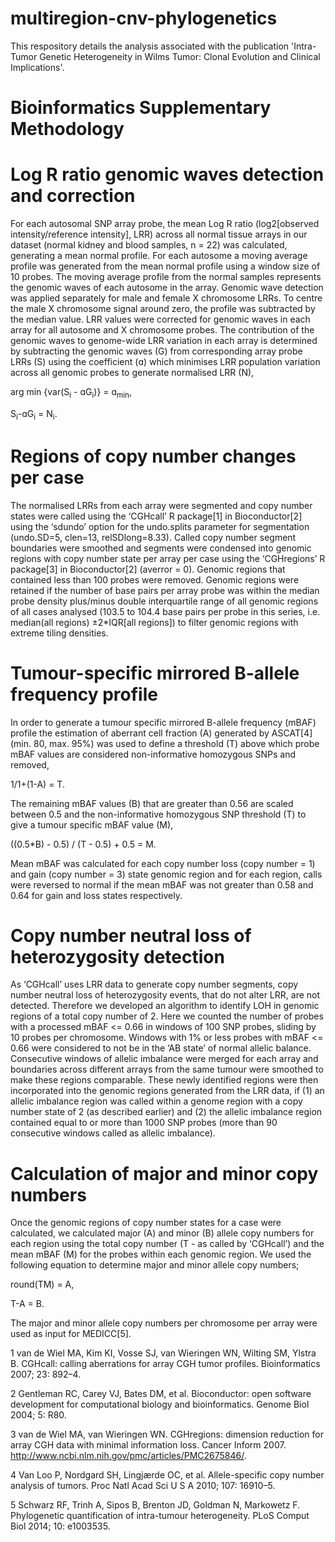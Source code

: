 # multiregion-cnv-phylogenetics
This respository details the analysis associated with the publication 'Intra-Tumor Genetic Heterogeneity in Wilms Tumor: Clonal Evolution and Clinical Implications'.

# Bioinformatics Supplementary Methodology
# Log R ratio genomic waves detection and correction
For each autosomal SNP array probe, the mean Log R ratio (log2[observed intensity/reference intensity], LRR) across all normal tissue arrays in our dataset (normal kidney and blood samples, n = 22) was calculated, generating a mean normal profile. For each autosome a moving average profile was generated from the mean normal profile using a window size of 10 probes. The moving average profile from the normal samples represents the genomic waves of each autosome in the array. Genomic wave detection was applied separately for male and female X chromosome LRRs. To centre the male X chromosome signal around zero, the profile was subtracted by the median value. 
LRR values were corrected for genomic waves in each array for all autosome and X chromosome probes. The contribution of the genomic waves to genome-wide LRR variation in each array is determined by subtracting the genomic waves (G) from corresponding array probe LRRs (S) using the coefficient (ɑ) which minimises LRR population variation across all genomic probes to generate normalised LRR (N),

arg min {var(S<sub>i</sub> - ɑG<sub>i</sub>)} = ɑ<sub>min</sub>,

S<sub>i</sub>-ɑG<sub>i</sub> = N<sub>i</sub>.

# Regions of copy number changes per case
The normalised LRRs from each array were segmented and copy number states were called using the ‘CGHcall’ R package\[1\] in Bioconductor\[2\] using the ‘sdundo’ option for the undo.splits parameter for segmentation (undo.SD=5, clen=13, relSDlong=8.33). 
Called copy number segment boundaries were smoothed and segments were condensed into genomic regions with copy number state per array per case using the ‘CGHregions’ R package\[3\] in Bioconductor\[2\] (averror = 0). Genomic regions that contained less than 100 probes were removed. Genomic regions were retained if the number of base pairs per array probe was within the median probe density plus/minus double interquartile range of all genomic regions of all cases analysed (103.5 to 104.4 base pairs per probe in this series, i.e. median(all regions) ±2*IQR[all regions]) to filter genomic regions with extreme tiling densities.

# Tumour-specific mirrored B-allele frequency profile
In order to generate a tumour specific mirrored B-allele frequency (mBAF) profile the estimation of aberrant cell fraction (A) generated by ASCAT\[4\] (min. 80, max. 95%) was used to define a threshold (T) above which probe mBAF values are considered non-informative homozygous SNPs and removed,

1/1+(1-A) = T.

The remaining mBAF values (B) that are greater than 0.56 are scaled between 0.5 and the non-informative homozygous SNP threshold (T) to give a tumour specific mBAF value (M),

((0.5*B) - 0.5) / (T - 0.5) + 0.5 = M.

Mean mBAF was calculated for each copy number loss (copy number = 1) and gain (copy number = 3) state genomic region and for each region, calls were reversed to normal if the mean mBAF was not greater than 0.58 and 0.64 for gain and loss states respectively.

# Copy number neutral loss of heterozygosity detection
As ‘CGHcall’ uses LRR data to generate copy number segments, copy number neutral loss of heterozygosity events, that do not alter LRR, are not detected. Therefore we developed an algorithm to identify LOH in genomic regions of a total copy number of 2. 
Here we counted the number of probes with a processed mBAF <= 0.66 in windows of 100 SNP probes, sliding by 10 probes per chromosome. Windows with 1% or less probes with mBAF <= 0.66 were considered to not be in the ‘AB state’ of normal allelic balance. Consecutive windows of allelic imbalance were merged for each array and boundaries across different arrays from the same tumour were smoothed to make these regions comparable.
These newly identified regions were then incorporated into the genomic regions generated from the LRR data, if (1) an allelic imbalance region was called within a genome region with a copy number state of 2 (as described earlier) and (2) the allelic imbalance region contained equal to or more than 1000 SNP probes (more than 90 consecutive windows called as allelic imbalance).

# Calculation of major and minor copy numbers
Once the genomic regions of copy number states for a case were calculated, we calculated major (A) and minor (B) allele copy numbers for each region using the total copy number (T - as called by ‘CGHcall’) and the mean mBAF (M) for the probes within each genomic region. We used the following equation to determine major and minor allele copy numbers;

round(TM) = A,

T-A = B.

The major and minor allele copy numbers per chromosome per array were used as input for MEDICC\[5\].

1	van de Wiel MA, Kim KI, Vosse SJ, van Wieringen WN, Wilting SM, Ylstra B. CGHcall: calling aberrations for array CGH tumor profiles. Bioinformatics 2007; 23: 892–4.

2	Gentleman RC, Carey VJ, Bates DM, et al. Bioconductor: open software development for computational biology and bioinformatics. Genome Biol 2004; 5: R80.

3	van de Wiel MA, van Wieringen WN. CGHregions: dimension reduction for array CGH data with minimal information loss. Cancer Inform 2007. http://www.ncbi.nlm.nih.gov/pmc/articles/PMC2675846/.

4	Van Loo P, Nordgard SH, Lingjærde OC, et al. Allele-specific copy number analysis of tumors. Proc Natl Acad Sci U S A 2010; 107: 16910–5.

5	Schwarz RF, Trinh A, Sipos B, Brenton JD, Goldman N, Markowetz F. Phylogenetic quantification of intra-tumour heterogeneity. PLoS Comput Biol 2014; 10: e1003535.
